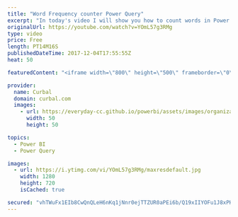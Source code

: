 ```yaml
---
title: "Word Frequency counter Power Query"
excerpt: "In today's video I will show you how to count words in Power Query. I will be following Chris Webbs awesome tutorial: https://blog.crossjoin.co.uk/2013/03/15/finding-shakespeares-favourite-words-with-data-explorer/   Looking for a download file? Go to our Download Center: https://curbal.com/donwload-center"
originalUrl: https://youtube.com/watch?v=YOmL57g3RMg
type: video
price: Free
length: PT14M16S
publishedDateTime: 2017-12-04T17:55:55Z
heat: 50

featuredContent: "<iframe width=\"800\" height=\"500\" frameborder=\"0\" src=\"https://www.youtube.com/embed/YOmL57g3RMg\" allow=\"accelerometer; autoplay; encrypted-media; gyroscope; picture-in-picture\" allowfullscreen></iframe>"

provider:
  name: Curbal
  domain: curbal.com
  images:
    - url: https://everyday-cc.github.io/powerbi/assets/images/organizations/curbal.com-50x50.jpg
      width: 50
      height: 50

topics:
  - Power BI
  - Power Query

images:
  - url: https://i.ytimg.com/vi/YOmL57g3RMg/maxresdefault.jpg
    width: 1280
    height: 720
    isCached: true

secured: "vhTWuFx1EIb8CwQnQLeH6nKq1jNnr0ejTTZUR0aPEi6b/Q19xIIYOFu1J8xPHDh1EggxClJ6JjvoPGuugjMn8kPN4d0ex2CBOesCY1y6qaapJhcY2LOhsWuF8GhkVvzMXQzvJU/+oxDI2nHdkumN6DDbLRaYCwQ3fC6RcfG16THM10QgACTxcHq5XBZwg/Kg/MdlyvG/x+KNIa5KE/zvbwVMNwDouWafxN6EGdZxvgft3brPb8oOpvhVaqNfZk5DWVPmghyJFEnf3c0Vu+tDrxD4aNkPka9EX7x96jsn7hAfmUjucFJA+eelAP6tWqI5CMwF1seQdGRg46vS06umVsJWVvMDRbMT0Uh0ZuFjwW0A3cYETSqmD0g22aifE9vXLaqUjUuxOrNBnTgu7N9CAeV07ZU6/9ecUMXoZ/cpEzE=;PXL5mxTW+i3rfnaWmUIJNg=="
---
```


